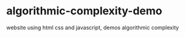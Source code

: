 algorithmic-complexity-demo
===========================

website using html css and javascript, demos algorithmic complexity
